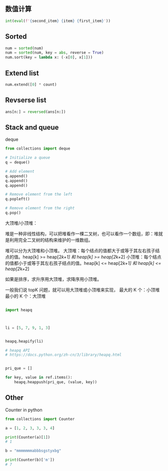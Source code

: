 
## 数值计算
```python 
int(eval(f'{second_item} {item} {first_item}'))
```

## Sorted

```python 
num = sorted(num)
num = sorted(num, key = abs, reverse = True)
num.sort(key = lambda x: (-x[0], x[1]))
```

## Extend list

```python
num.extend([0] * count)
```

## Revserse list

```python 
ans[n:] = reversed(ans[n:])
```

## Stack and queue 

deque 

```python 
from collections import deque

# Initialize a queue 
q = deque()

# Add element 
q.append()
q.append()
q.append()

# Remove element from the left 
q.popleft()

# Remove element from the right 
q.pop() 
```


大顶堆/小顶堆：

堆是一种非线性结构，可以把堆看作一棵二叉树，也可以看作一个数组，即：堆就是利用完全二叉树的结构来维护的一维数组。

堆可以分为大顶堆和小顶堆。
大顶堆：每个结点的值都大于或等于其左右孩子结点的值。heap[k] >= heap[2*k+1] 和 heap[k] >= heap[2*k+2]
小顶堆：每个结点的值都小于或等于其左右孩子结点的值。heap[k] <= heap[2*k+1] 和 heap[k] <= heap[2*k+2]

如果是排序，求升序用大顶堆，求降序用小顶堆。

一般我们说 topK 问题，就可以用大顶堆或小顶堆来实现，
最大的 K 个：小顶堆
最小的 K 个：大顶堆

```python 

import heapq



li = [5, 7, 9, 1, 3]


heapq.heapify(li)

# heapq API
# https://docs.python.org/zh-cn/3/library/heapq.html


pri_que = []

for key, value in ref.items():
    heapq.heappush(pri_que, (value, key))

```



## Other 
Counter in python 

```python 
from collections import Counter 

a = [1, 2, 3, 3, 3, 4]

print(Counter(a)[1])
# 1

b = "mmmmmmmabbbsgstyxbg"

print(Counter(b)['m'])
# 7
```